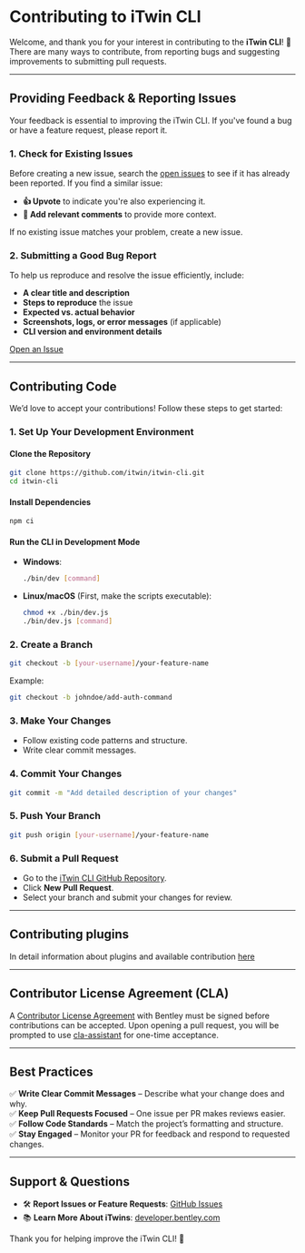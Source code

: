 # Contributing to iTwin CLI

Welcome, and thank you for your interest in contributing to the **iTwin CLI**! 🚀  
There are many ways to contribute, from reporting bugs and suggesting improvements to submitting pull requests.

---

## **Providing Feedback & Reporting Issues**
Your feedback is essential to improving the iTwin CLI. If you've found a bug or have a feature request, please report it.

### **1. Check for Existing Issues**
Before creating a new issue, search the [open issues](https://github.com/iTwin/itwin-cli/issues) to see if it has already been reported. If you find a similar issue:
- **👍 Upvote** to indicate you're also experiencing it.
- **💬 Add relevant comments** to provide more context.

If no existing issue matches your problem, create a new issue.

### **2. Submitting a Good Bug Report**
To help us reproduce and resolve the issue efficiently, include:
- **A clear title and description**
- **Steps to reproduce** the issue
- **Expected vs. actual behavior**
- **Screenshots, logs, or error messages** (if applicable)
- **CLI version and environment details**

[Open an Issue](https://github.com/iTwin/itwin-cli/issues/new/choose)

---

## **Contributing Code**
We’d love to accept your contributions! Follow these steps to get started:

### **1. Set Up Your Development Environment**
#### **Clone the Repository**
```bash
git clone https://github.com/itwin/itwin-cli.git
cd itwin-cli
```
#### **Install Dependencies**
```bash
npm ci
```
#### **Run the CLI in Development Mode**
- **Windows**:
  ```bash
  ./bin/dev [command]
  ```
- **Linux/macOS** (First, make the scripts executable):
  ```bash
  chmod +x ./bin/dev.js
  ./bin/dev.js [command]
  ```

### **2. Create a Branch**
```bash
git checkout -b [your-username]/your-feature-name
```
Example:
```bash
git checkout -b johndoe/add-auth-command
```

### **3. Make Your Changes**
- Follow existing code patterns and structure.
- Write clear commit messages.

### **4. Commit Your Changes**
```bash
git commit -m "Add detailed description of your changes"
```

### **5. Push Your Branch**
```bash
git push origin [your-username]/your-feature-name
```

### **6. Submit a Pull Request**
- Go to the [iTwin CLI GitHub Repository](https://github.com/itwin/itwin-cli).
- Click **New Pull Request**.
- Select your branch and submit your changes for review.

---

## **Contributing plugins**

In detail information about plugins and available contribution [here](./PLUGINS.md)

---

## **Contributor License Agreement (CLA)**
A [Contributor License Agreement](https://gist.github.com/imodeljs-admin/9a071844d3a8d420092b5cf360e978ca) with Bentley must be signed before contributions can be accepted. Upon opening a pull request, you will be prompted to use [cla-assistant](https://cla-assistant.io/) for one-time acceptance.

---

## **Best Practices**
✅ **Write Clear Commit Messages** – Describe what your change does and why.  
✅ **Keep Pull Requests Focused** – One issue per PR makes reviews easier.  
✅ **Follow Code Standards** – Match the project’s formatting and structure.  
✅ **Stay Engaged** – Monitor your PR for feedback and respond to requested changes.

---

## **Support & Questions**
- 🛠 **Report Issues or Feature Requests**: [GitHub Issues](https://github.com/itwin/itwin-cli/issues)  
- 📚 **Learn More About iTwins**: [developer.bentley.com](https://developer.bentley.com)

Thank you for helping improve the iTwin CLI! 🚀
